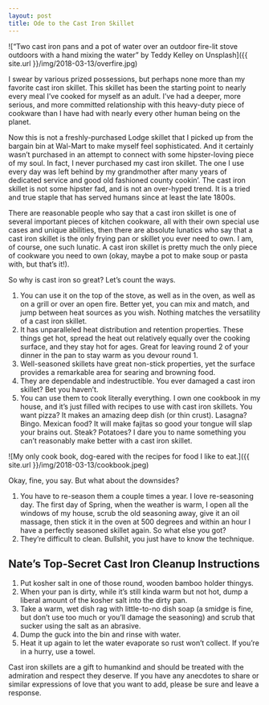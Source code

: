 ```yaml
---
layout: post
title: Ode to the Cast Iron Skillet
---
```


![“Two cast iron pans and a pot of water over an outdoor fire-lit stove outdoors with a hand mixing the water” by Teddy Kelley on Unsplash]({{ site.url }}/img/2018-03-13/overfire.jpg)

I swear by various prized possessions, but perhaps none more than my favorite cast iron skillet. This skillet has been the starting point to nearly every meal I’ve cooked for myself as an adult. I’ve had a deeper, more serious, and more committed relationship with this heavy-duty piece of cookware than I have had with nearly every other human being on the planet.

Now this is not a freshly-purchased Lodge skillet that I picked up from the bargain bin at Wal-Mart to make myself feel sophisticated. And it certainly wasn’t purchased in an attempt to connect with some hipster-loving piece of my soul. In fact, I never purchased my cast iron skillet. The one I use every day was left behind by my grandmother after many years of dedicated service and good old fashioned county cookin’. The cast iron skillet is not some hipster fad, and is not an over-hyped trend. It is a tried and true staple that has served humans since at least the late 1800s.

There are reasonable people who say that a cast iron skillet is one of several important pieces of kitchen cookware, all with their own special use cases and unique abilities, then there are absolute lunatics who say that a cast iron skillet is the only frying pan or skillet you ever need to own. I am, of course, one such lunatic. A cast iron skillet is pretty much the only piece of cookware you need to own (okay, maybe a pot to make soup or pasta with, but that’s it!).

So why is cast iron so great? Let’s count the ways.

1. You can use it on the top of the stove, as well as in the oven, as well as on a grill or over an open fire. Better yet, you can mix and match, and jump between heat sources as you wish. Nothing matches the versatility of a cast iron skillet.
2. It has unparalleled heat distribution and retention properties. These things get hot, spread the heat out relatively equally over the cooking surface, and they stay hot for ages. Great for leaving round 2 of your dinner in the pan to stay warm as you devour round 1.
3. Well-seasoned skillets have great non-stick properties, yet the surface provides a remarkable area for searing and browning food.
4. They are dependable and indestructible. You ever damaged a cast iron skillet? Bet you haven’t.
5. You can use them to cook literally everything. I own one cookbook in my house, and it’s just filled with recipes to use with cast iron skillets. You want pizza? It makes an amazing deep dish (or thin crust). Lasagna? Bingo. Mexican food? It will make fajitas so good your tongue will slap your brains out. Steak? Potatoes? I dare you to name something you can’t reasonably make better with a cast iron skillet.

![My only cook book, dog-eared with the recipes for food I like to eat.]({{ site.url }}/img/2018-03-13/cookbook.jpeg)

Okay, fine, you say. But what about the downsides?

1. You have to re-season them a couple times a year. I love re-seasoning day. The first day of Spring, when the weather is warm, I open all the windows of my house, scrub the old seasoning away, give it an oil massage, then stick it in the oven at 500 degrees and within an hour I have a perfectly seasoned skillet again. So what else you got?
2. They’re difficult to clean. Bullshit, you just have to know the technique.

## Nate’s Top-Secret Cast Iron Cleanup Instructions

1. Put kosher salt in one of those round, wooden bamboo holder thingys.
2. When your pan is dirty, while it’s still kinda warm but not hot, dump a liberal amount of the kosher salt into the dirty pan.
3. Take a warm, wet dish rag with little-to-no dish soap (a smidge is fine, but don’t use too much or you’ll damage the seasoning) and scrub that sucker using the salt as an abrasive.
4. Dump the guck into the bin and rinse with water.
5. Heat it up again to let the water evaporate so rust won’t collect. If you’re in a hurry, use a towel.

Cast iron skillets are a gift to humankind and should be treated with the admiration and respect they deserve. If you have any anecdotes to share or similar expressions of love that you want to add, please be sure and leave a response.

